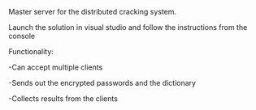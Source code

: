 Master server for the distributed cracking system.

Launch the solution in visual studio and follow the instructions from the console

Functionality:

-Can accept multiple clients

-Sends out the encrypted passwords and the dictionary

-Collects results from the clients

